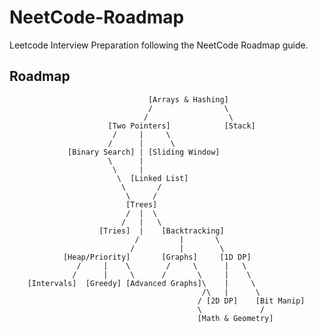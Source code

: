 # NeetCode-Roadmap
Leetcode Interview Preparation following the NeetCode Roadmap guide.


## Roadmap

                                   [Arrays & Hashing]
                                   /                \
                                  /                  \
                          [Two Pointers]            [Stack]
                           /     |     \
                          /      |      \
                 [Binary Search] | [Sliding Window]
                          \      |      
                           \     |     
                            \  [Linked List]
                             \       /
                              \     /
                              [Trees]
                              /  |  \
                             /   |   \
                        [Tries]  |    [Backtracking]
                                /         |       \
                               /          |        \
                [Heap/Priority]       [Graphs]     [1D DP]
                   /     |    \        /     \      |   \    
                  /      |     \      /       \     |    \
        [Intervals]  [Greedy] [Advanced Graphs]\    |     \
                                               /\   |      \
                                              / [2D DP]    [Bit Manip]
                                              \             /
                                              [Math & Geometry]
                                            